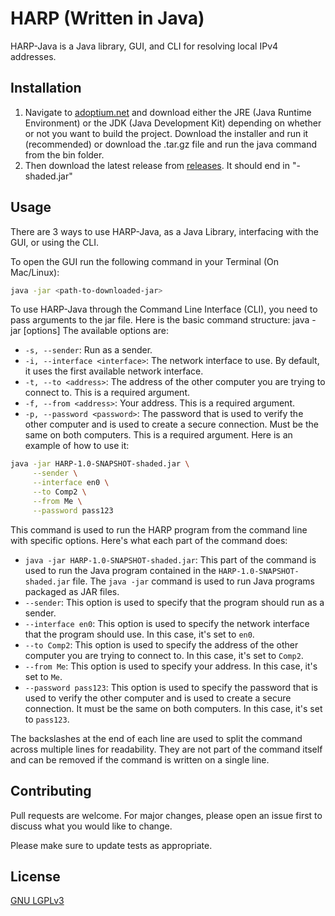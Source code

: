 # HARP (Written in Java)

HARP-Java is a Java library, GUI, and CLI for resolving local IPv4 addresses.

## Installation

1. Navigate to [adoptium.net](https://adoptium.net/temurin/releases/) and download either the JRE (Java Runtime Environment) or the JDK (Java Development Kit) depending on whether or not you want to build the project. Download the installer and run it (recommended) or download the .tar.gz file and run the java command from the bin folder.
2. Then download the latest release from [releases](https://github.com/KadTheAad/harp-java/releases). It should end in "-shaded.jar"

## Usage
There are 3 ways to use HARP-Java, as a Java Library, interfacing with the GUI, or using the CLI.

To open the GUI run the following command in your Terminal (On Mac/Linux):
```bash
java -jar <path-to-downloaded-jar>
```

To use HARP-Java through the Command Line Interface (CLI), you need to pass arguments to the jar file. Here is the basic command structure:
java -jar <path-to-downloaded-jar> [options]
The available options are:  
* `-s, --sender`: Run as a sender.
* `-i, --interface <interface>`: The network interface to use. By default, it uses the first available network interface.
* `-t, --to <address>`: The address of the other computer you are trying to connect to. This is a required argument.
* `-f, --from <address>`: Your address. This is a required argument.
* `-p, --password <password>`: The password that is used to verify the other computer and is used to create a secure connection. Must be the same on both computers. This is a required argument.
Here is an example of how to use it:
```bash
java -jar HARP-1.0-SNAPSHOT-shaded.jar \
     --sender \
     --interface en0 \
     --to Comp2 \
     --from Me \
     --password pass123
```
This command is used to run the HARP program from the command line with specific options. Here's what each part of the command does:  
* `java -jar HARP-1.0-SNAPSHOT-shaded.jar`: This part of the command is used to run the Java program contained in the `HARP-1.0-SNAPSHOT-shaded.jar` file. The `java -jar` command is used to run Java programs packaged as JAR files.  
* `--sender`: This option is used to specify that the program should run as a sender.  
* `--interface en0`: This option is used to specify the network interface that the program should use. In this case, it's set to `en0`.  
* `--to Comp2`: This option is used to specify the address of the other computer you are trying to connect to. In this case, it's set to `Comp2`.  
* `--from Me`: This option is used to specify your address. In this case, it's set to `Me`.  
* `--password pass123`: This option is used to specify the password that is used to verify the other computer and is used to create a secure connection. It must be the same on both computers. In this case, it's set to `pass123`.

The backslashes at the end of each line are used to split the command across multiple lines for readability. They are not part of the command itself and can be removed if the command is written on a single line.

## Contributing

Pull requests are welcome. For major changes, please open an issue first
to discuss what you would like to change.

Please make sure to update tests as appropriate.

## License

[GNU LGPLv3](https://choosealicense.com/licenses/lgpl-3.0/)
